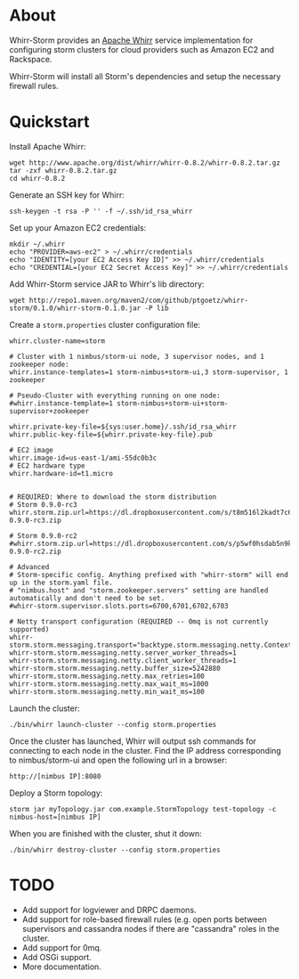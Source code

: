 # About

Whirr-Storm provides an [Apache Whirr](http://whirr.apache.org) service implementation for configuring storm clusters for cloud providers such
as Amazon EC2 and Rackspace.

Whirr-Storm will install all Storm's dependencies and setup the necessary firewall rules.


# Quickstart

Install Apache Whirr:

```
wget http://www.apache.org/dist/whirr/whirr-0.8.2/whirr-0.8.2.tar.gz
tar -zxf whirr-0.8.2.tar.gz
cd whirr-0.8.2
```

Generate an SSH key for Whirr:

```
ssh-keygen -t rsa -P '' -f ~/.ssh/id_rsa_whirr
```

Set up your Amazon EC2 credentials:

```
mkdir ~/.whirr
echo "PROVIDER=aws-ec2" > ~/.whirr/credentials
echo "IDENTITY=[your EC2 Access Key ID]" >> ~/.whirr/credentials
echo "CREDENTIAL=[your EC2 Secret Access Key]" >> ~/.whirr/credentials
```

Add Whirr-Storm service JAR to Whirr's lib directory:

```
wget http://repo1.maven.org/maven2/com/github/ptgoetz/whirr-storm/0.1.0/whirr-storm-0.1.0.jar -P lib
```

Create a `storm.properties` cluster configuration file:

```
whirr.cluster-name=storm

# Cluster with 1 nimbus/storm-ui node, 3 supervisor nodes, and 1 zookeeper node:
whirr.instance-templates=1 storm-nimbus+storm-ui,3 storm-supervisor, 1 zookeeper

# Pseudo-Cluster with everything running on one node:
#whirr.instance-template=1 storm-nimbus+storm-ui+storm-supervisor+zookeeper

whirr.private-key-file=${sys:user.home}/.ssh/id_rsa_whirr
whirr.public-key-file=${whirr.private-key-file}.pub

# EC2 image
whirr.image-id=us-east-1/ami-55dc0b3c
# EC2 hardware type
whirr.hardware-id=t1.micro


# REQUIRED: Where to download the storm distribution
# Storm 0.9.0-rc3
whirr.storm.zip.url=https://dl.dropboxusercontent.com/s/t8m516l2kadt7c6/storm-0.9.0-rc3.zip

# Storm 0.9.0-rc2
#whirr.storm.zip.url=https://dl.dropboxusercontent.com/s/p5wf0hsdab5n9kn/storm-0.9.0-rc2.zip

# Advanced
# Storm-specific config. Anything prefixed with "whirr-storm" will end up in the storm.yaml file.
# "nimbus.host" and "storm.zookeeper.servers" setting are handled automatically and don't need to be set.
#whirr-storm.supervisor.slots.ports=6700,6701,6702,6703

# Netty transport configuration (REQUIRED -- 0mq is not currently supported)
whirr-storm.storm.messaging.transport="backtype.storm.messaging.netty.Context"
whirr-storm.storm.messaging.netty.server_worker_threads=1
whirr-storm.storm.messaging.netty.client_worker_threads=1
whirr-storm.storm.messaging.netty.buffer_size=5242880
whirr-storm.storm.messaging.netty.max_retries=100
whirr-storm.storm.messaging.netty.max_wait_ms=1000
whirr-storm.storm.messaging.netty.min_wait_ms=100

```

Launch the cluster:

```
./bin/whirr launch-cluster --config storm.properties
```

Once the cluster has launched, Whirr will output ssh commands for connecting to each node in the cluster. Find the
IP address corresponding to nimbus/storm-ui and open the following url in a browser:

```
http://[nimbus IP]:8080
```

Deploy a Storm topology:

```
storm jar myTopology.jar com.example.StormTopology test-topology -c nimbus-host=[nimbus IP]
```

When you are finished with the cluster, shut it down:

```
./bin/whirr destroy-cluster --config storm.properties
```


# TODO

 * Add support for logviewer and DRPC daemons.
 * Add support for role-based firewall rules (e.g. open ports between supervisors and cassandra nodes if there are
 "cassandra" roles in the cluster.
 * Add support for 0mq.
 * Add OSGi support.
 * More documentation.
